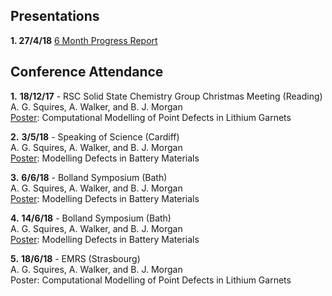 
## Presentations

**1. 27/4/18** [6 Month Progress Report](https://alexsquires.github.io/presentations/#/)


## Conference Attendance

**1.** **18/12/17** - RSC Solid State Chemistry Group Christmas Meeting (Reading)   
A. G. Squires, A. Walker, and B. J. Morgan  
[Poster](assets/asquires_poster.pdf): Computational Modelling of Point Defects in Lithium Garnets

**2.** **3/5/18** - Speaking of Science (Cardiff)  
A. G. Squires, A. Walker, and B. J. Morgan  
[Poster](assets/asquires_SoS.pdf):  Modelling Defects in Battery Materials

**3.** **6/6/18** - Bolland Symposium (Bath)  
A. G. Squires, A. Walker, and B. J. Morgan  
[Poster](assets/asquires_BolSym.pdf):  Modelling Defects in Battery Materials

**4.** **14/6/18** - Bolland Symposium (Bath)  
A. G. Squires, A. Walker, and B. J. Morgan  
[Poster](assets/asquires_BolSym.pdf):  Modelling Defects in Battery Materials

**5.** **18/6/18** - EMRS (Strasbourg)  
A. G. Squires, A. Walker, and B. J. Morgan  
Poster:  Computational Modelling of Point Defects in Lithium Garnets
